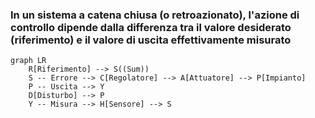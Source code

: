 <DefinitionBlock class="mb-8">

### In un sistema a <Alert strong>catena chiusa</Alert> (o retroazionato), l'azione di controllo dipende dalla **differenza** tra il valore desiderato (riferimento) e il valore di uscita <Alert>effettivamente misurato</Alert>

</DefinitionBlock>

<div v-click>

```mermaid
graph LR
    R[Riferimento] --> S((Sum))
    S -- Errore --> C[Regolatore] --> A[Attuatore] --> P[Impianto]
    P -- Uscita --> Y
    D[Disturbo] --> P
    Y -- Misura --> H[Sensore] --> S
```

</div>
